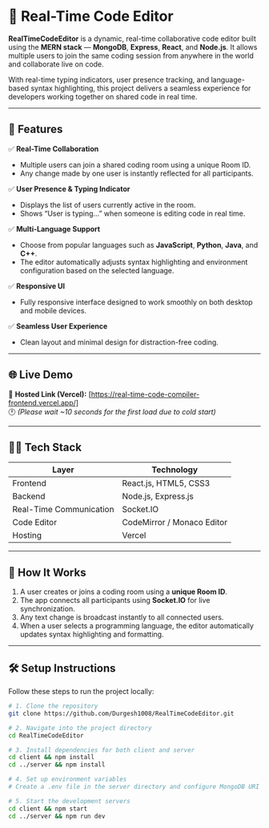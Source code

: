 # 🧠 Real-Time Code Editor

**RealTimeCodeEditor** is a dynamic, real-time collaborative code editor built using the **MERN stack** — **MongoDB**, **Express**, **React**, and **Node.js**. It allows multiple users to join the same coding session from anywhere in the world and collaborate live on code.  

With real-time typing indicators, user presence tracking, and language-based syntax highlighting, this project delivers a seamless experience for developers working together on shared code in real time.

---

## 🚀 Features

✅ **Real-Time Collaboration**  
- Multiple users can join a shared coding room using a unique Room ID.  
- Any change made by one user is instantly reflected for all participants.  

✅ **User Presence & Typing Indicator**  
- Displays the list of users currently active in the room.  
- Shows “User is typing…” when someone is editing code in real time.  

✅ **Multi-Language Support**  
- Choose from popular languages such as **JavaScript**, **Python**, **Java**, and **C++**.  
- The editor automatically adjusts syntax highlighting and environment configuration based on the selected language.  

✅ **Responsive UI**  
- Fully responsive interface designed to work smoothly on both desktop and mobile devices.  

✅ **Seamless User Experience**  
- Clean layout and minimal design for distraction-free coding.  

---

## 🌐 Live Demo

🔗 **Hosted Link (Vercel):** [https://real-time-code-compiler-frontend.vercel.app/]  
🕐 *(Please wait ~10 seconds for the first load due to cold start)*  

---

## 🧑‍💻 Tech Stack

| Layer | Technology |
|-------|-------------|
| Frontend | React.js, HTML5, CSS3 |
| Backend | Node.js, Express.js |
| Real-Time Communication | Socket.IO |
| Code Editor | CodeMirror / Monaco Editor |
| Hosting | Vercel |

---

## 🧩 How It Works

1. A user creates or joins a coding room using a **unique Room ID**.  
2. The app connects all participants using **Socket.IO** for live synchronization.  
3. Any text change is broadcast instantly to all connected users.  
4. When a user selects a programming language, the editor automatically updates syntax highlighting and formatting.  

---

## 🛠️ Setup Instructions

Follow these steps to run the project locally:

```bash
# 1. Clone the repository
git clone https://github.com/Durgesh1008/RealTimeCodeEditor.git

# 2. Navigate into the project directory
cd RealTimeCodeEditor

# 3. Install dependencies for both client and server
cd client && npm install
cd ../server && npm install

# 4. Set up environment variables
# Create a .env file in the server directory and configure MongoDB URI and PORT

# 5. Start the development servers
cd client && npm start
cd ../server && npm run dev
